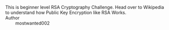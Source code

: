 This is beginner level RSA Cryptography Challenge. Head over to Wikipedia to understand how Public Key Encryption like RSA Works.<br>
Author<br>
&nbsp;&nbsp;&nbsp;&nbsp;&nbsp;&nbsp;&nbsp;&nbsp;mostwanted002